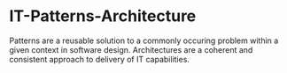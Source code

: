 # IT-Patterns-Architecture
Patterns are a reusable solution to a commonly occuring problem within a given context in software design.
Architectures are a coherent and consistent approach to delivery of IT capabilities.
